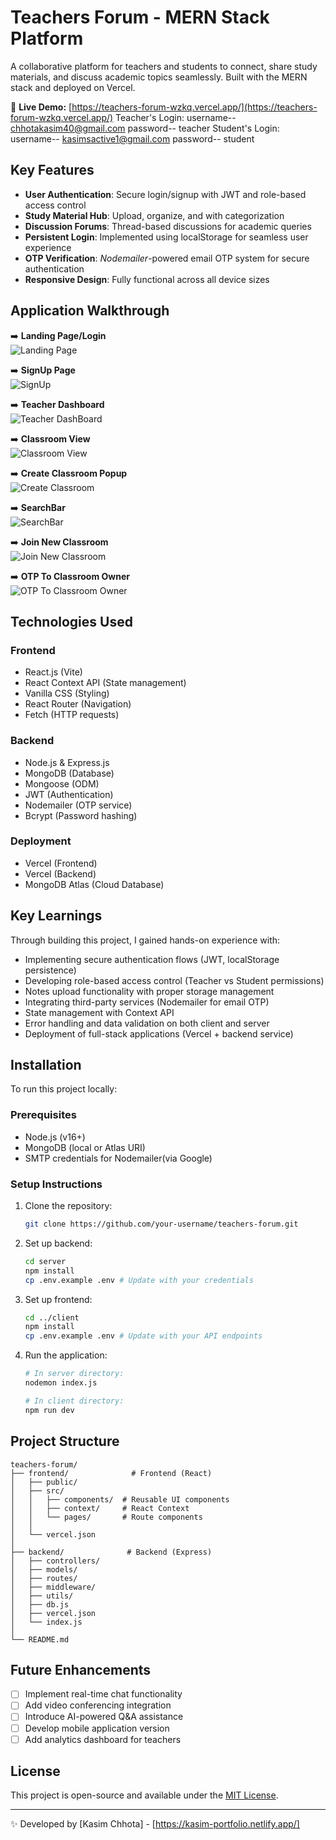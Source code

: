 # Teachers Forum - MERN Stack Platform

A collaborative platform for teachers and students to connect, share study materials, and discuss academic topics seamlessly. Built with the MERN stack and deployed on Vercel.

🔗 **Live Demo:** [https://teachers-forum-wzkq.vercel.app/](https://teachers-forum-wzkq.vercel.app/)
Teacher's Login: username-- chhotakasim40@gmail.com
password-- teacher
Student's Login: username-- kasimsactive1@gmail.com
password-- student

## Key Features

- **User Authentication**: Secure login/signup with JWT and role-based access control
- **Study Material Hub**: Upload, organize, and with categorization
- **Discussion Forums**: Thread-based discussions for academic queries
- **Persistent Login**: Implemented using localStorage for seamless user experience
- **OTP Verification**: _Nodemailer_-powered email OTP system for secure authentication
- **Responsive Design**: Fully functional across all device sizes

## Application Walkthrough

➡️ **Landing Page/Login**  
![Landing Page](./screenshots/1.png)

➡️ **SignUp Page**  
![SignUp](./screenshots/2.png)

➡️ **Teacher Dashboard**  
![Teacher DashBoard](./screenshots/3.png)

➡️ **Classroom View**  
![Classroom View](./screenshots/4.png)

➡️ **Create Classroom Popup**  
![Create Classroom](./screenshots/5.png)

➡️ **SearchBar**  
![SearchBar](./screenshots/6.png)

➡️ **Join New Classroom**  
![Join New Classroom](./screenshots/7.png)

➡️ **OTP To Classroom Owner**  
![OTP To Classroom Owner](./screenshots/8.png)

## Technologies Used

### Frontend

- React.js (Vite)
- React Context API (State management)
- Vanilla CSS (Styling)
- React Router (Navigation)
- Fetch (HTTP requests)

### Backend

- Node.js & Express.js
- MongoDB (Database)
- Mongoose (ODM)
- JWT (Authentication)
- Nodemailer (OTP service)
- Bcrypt (Password hashing)

### Deployment

- Vercel (Frontend)
- Vercel (Backend)
- MongoDB Atlas (Cloud Database)

## Key Learnings

Through building this project, I gained hands-on experience with:

- Implementing secure authentication flows (JWT, localStorage persistence)
- Developing role-based access control (Teacher vs Student permissions)
- Notes upload functionality with proper storage management
- Integrating third-party services (Nodemailer for email OTP)
- State management with Context API
- Error handling and data validation on both client and server
- Deployment of full-stack applications (Vercel + backend service)

## Installation

To run this project locally:

### Prerequisites

- Node.js (v16+)
- MongoDB (local or Atlas URI)
- SMTP credentials for Nodemailer(via Google)

### Setup Instructions

1. Clone the repository:

   ```bash
   git clone https://github.com/your-username/teachers-forum.git
   ```

2. Set up backend:

   ```bash
   cd server
   npm install
   cp .env.example .env # Update with your credentials
   ```

3. Set up frontend:

   ```bash
   cd ../client
   npm install
   cp .env.example .env # Update with your API endpoints
   ```

4. Run the application:

   ```bash
   # In server directory:
   nodemon index.js

   # In client directory:
   npm run dev
   ```

## Project Structure

```
teachers-forum/
├── frontend/              # Frontend (React)
│   ├── public/
│   ├── src/
│   │   ├── components/  # Reusable UI components
│   │   ├── context/     # React Context
│   │   └── pages/       # Route components
│   │
│   └── vercel.json
│
├── backend/              # Backend (Express)
│   ├── controllers/
│   ├── models/
│   ├── routes/
│   ├── middleware/
│   ├── utils/
│   ├── db.js
│   ├── vercel.json
│   └── index.js
│
└── README.md
```

## Future Enhancements

- [ ] Implement real-time chat functionality
- [ ] Add video conferencing integration
- [ ] Introduce AI-powered Q&A assistance
- [ ] Develop mobile application version
- [ ] Add analytics dashboard for teachers

## License

This project is open-source and available under the [MIT License](./LICENSE).

---

✨ Developed by [Kasim Chhota] - [https://kasim-portfolio.netlify.app/]
